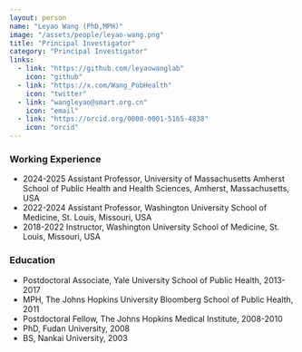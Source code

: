 ```yaml
---
layout: person
name: "Leyao Wang (PhD,MPH)"
image: "/assets/people/leyao-wang.png"
title: "Principal Investigator"
category: "Principal Investigator"
links:
  - link: "https://github.com/leyaowanglab"
    icon: "github"
  - link: "https://x.com/Wang_PubHealth"
    icon: "twitter"
  - link: "wangleyao@smart.org.cn"
    icon: "email"
  - link: "https://orcid.org/0000-0001-5165-4838"
    icon: "orcid"
---
```


### Working Experience

<ul>
  <li>2024-2025 Assistant Professor, University of Massachusetts Amherst School of Public Health and Health Sciences, Amherst, Massachusetts, USA</li>
  <li>2022-2024 Assistant Professor, Washington University School of Medicine, St. Louis, Missouri, USA</li>
  <li>2018-2022 Instructor, Washington University School of Medicine, St. Louis, Missouri, USA</li>
</ul>

### Education

<ul>
  <li>Postdoctoral Associate, Yale University School of Public Health, 2013-2017</li>
  <li>MPH, The Johns Hopkins University Bloomberg School of Public Health, 2011</li>
  <li>Postdoctoral Fellow, The Johns Hopkins Medical Institute, 2008-2010</li>
  <li>PhD, Fudan University, 2008</li>
  <li>BS, Nankai University, 2003</li>
</ul>
